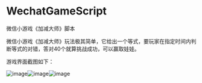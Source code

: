 # WechatGameScript
微信小游戏《加减大师》脚本

微信小游戏《加减大师》玩法极其简单，它给出一个等式，要玩家在指定时间内判断等式的对错，答对40个就算挑战成功，可以赢取娃娃。

游戏界面截图如下：

![image](https://github.com/clouduan/WechatGameAutoPlayer/raw/master/Images/PlusSubstractMaster1.jpg)![image](https://github.com/clouduan/WechatGameAutoPlayer/raw/master/Images/PlusSubstractMaster2.jpg)![image](https://github.com/clouduan/WechatGameAutoPlayer/raw/master/Images/PlusSubstractMaster3.png)



